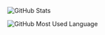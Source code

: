 ![GitHub Stats](https://github-readme-stats.vercel.app/api?username=xshin404&count_private=true&show_icons=true&include_all_commits=true&theme=dracula)

![GitHub Most Used Language](https://github-readme-stats.vercel.app/api/top-langs/?username=xshin404&layout=compact&theme=dracula)
